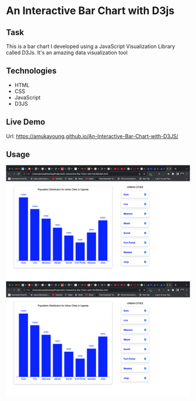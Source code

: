 # An Interactive Bar Chart with D3js

## Task
This is a bar chart I developed using a JavaScript Visualization Library called D3Js. It's an amazing data visualization tool

## Technologies

- HTML
- CSS
- JavaScript
- D3JS

## Live Demo
 Url: https://amukayoung.github.io/An-Interactive-Bar-Chart-with-D3JS/

 ## Usage
![Screen Shot](./images/d3js-chart1.png)
[![Video](./images/d3js-chart1.png)]([https://youtu.be/L_xoXY4IFWA])
